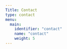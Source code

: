 ```yaml
---
Title: Contact
type: contact
menu:
  main:
    identifier: "contact"
    name: "contact"
    weight: 5
---
```


